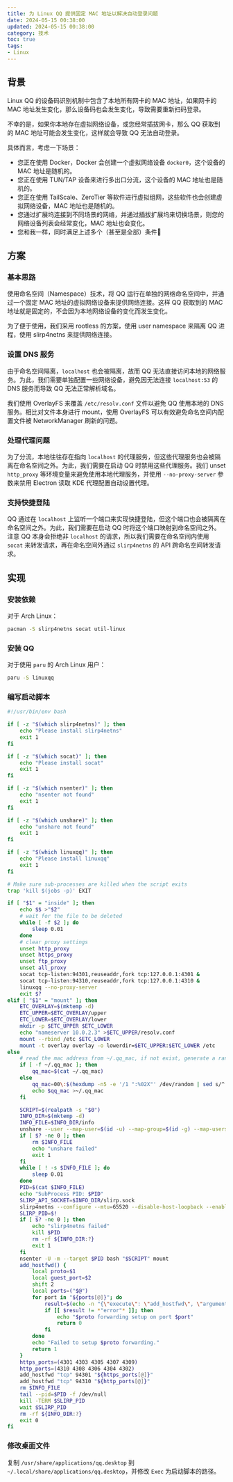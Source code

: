 ```yaml
---
title: 为 Linux QQ 提供固定 MAC 地址以解决自动登录问题
date: 2024-05-15 00:38:00
updated: 2024-05-15 00:38:00
category: 技术
toc: true
tags:
- Linux
---
```

## 背景
Linux QQ 的设备码识别机制中包含了本地所有网卡的 MAC 地址，如果网卡的 MAC 地址发生变化，那么设备码也会发生变化，导致需要重新扫码登录。

不幸的是，如果你本地存在虚拟网络设备，或您经常插拔网卡，那么 QQ 获取到的 MAC 地址可能会发生变化，这样就会导致 QQ 无法自动登录。

具体而言，考虑一下场景：
- 您正在使用 Docker，Docker 会创建一个虚拟网络设备 `docker0`，这个设备的 MAC 地址是随机的。
- 您正在使用 TUN/TAP 设备来进行多出口分流，这个设备的 MAC 地址也是随机的。
- 您正在使用 TailScale、ZeroTier 等软件进行虚拟组网，这些软件也会创建虚拟网络设备，MAC 地址也是随机的。
- 您通过扩展坞连接到不同场景的网络，并通过插拔扩展坞来切换场景，则您的网络设备列表会经常变化，MAC 地址也会变化。
- 您和我一样，同时满足上述多个（甚至是全部）条件🥹

## 方案
### 基本思路
使用命名空间（Namespace）技术，将 QQ 运行在单独的网络命名空间中，并通过一个固定 MAC 地址的虚拟网络设备来提供网络连接。这样 QQ 获取到的 MAC 地址就是固定的，不会因为本地网络设备的变化而发生变化。

为了便于使用，我们采用 rootless 的方案，使用 user namespace 来隔离 QQ 进程，使用 slirp4netns 来提供网络连接。

### 设置 DNS 服务
由于命名空间隔离，`localhost` 也会被隔离，故而 QQ 无法直接访问本地的网络服务。为此，我们需要单独配置一些网络设备，避免因无法连接 `localhost:53` 的 DNS 服务而导致 QQ 无法正常解析域名。

我们使用 OverlayFS 来覆盖 `/etc/resolv.conf` 文件以避免 QQ 使用本地的 DNS 服务。相比对文件本身进行 mount，使用 OverlayFS 可以有效避免命名空间内配置文件被 NetworkManager 刷新的问题。

### 处理代理问题
为了分流，本地往往存在指向 `localhost` 的代理服务，但这些代理服务也会被隔离在命名空间之外。为此，我们需要在启动 QQ 时禁用这些代理服务。我们 unset `http_proxy` 等环境变量来避免使用本地代理服务，并使用 `--no-proxy-server` 参数来禁用 Electron 读取 KDE 代理配置自动设置代理。

### 支持快捷登陆
QQ 通过在 `localhost` 上监听一个端口来实现快捷登陆，但这个端口也会被隔离在命名空间之外。为此，我们需要在启动 QQ 时将这个端口映射到命名空间之外。注意 QQ 本身会拒绝非 `localhost` 的请求，所以我们需要在命名空间内使用 `socat` 来转发请求，再在命名空间外通过 `slirp4netns` 的 API 跨命名空间转发请求。

## 实现
### 安装依赖
对于 Arch Linux：
```bash
pacman -S slirp4netns socat util-linux
```

### 安装 QQ
对于使用 `paru` 的 Arch Linux 用户：
```bash
paru -S linuxqq
```

### 编写启动脚本
```bash
#!/usr/bin/env bash

if [ -z "$(which slirp4netns)" ]; then
    echo "Please install slirp4netns"
    exit 1
fi

if [ -z "$(which socat)" ]; then
    echo "Please install socat"
    exit 1
fi

if [ -z "$(which nsenter)" ]; then
    echo "nsenter not found"
    exit 1
fi

if [ -z "$(which unshare)" ]; then
    echo "unshare not found"
    exit 1
fi

if [ -z "$(which linuxqq)" ]; then
    echo "Please install linuxqq"
    exit 1
fi

# Make sure sub-processes are killed when the script exits
trap 'kill $(jobs -p)' EXIT

if [ "$1" = "inside" ]; then
    echo $$ >"$2"
    # wait for the file to be deleted
    while [ -f $2 ]; do
        sleep 0.01
    done
    # clear proxy settings
    unset http_proxy
    unset https_proxy
    unset ftp_proxy
    unset all_proxy
    socat tcp-listen:94301,reuseaddr,fork tcp:127.0.0.1:4301 &
    socat tcp-listen:94310,reuseaddr,fork tcp:127.0.0.1:4310 &
    linuxqq --no-proxy-server
    exit $?
elif [ "$1" = "mount" ]; then
    ETC_OVERLAY=$(mktemp -d)
    ETC_UPPER=$ETC_OVERLAY/upper
    ETC_LOWER=$ETC_OVERLAY/lower
    mkdir -p $ETC_UPPER $ETC_LOWER
    echo "nameserver 10.0.2.3" >$ETC_UPPER/resolv.conf
    mount --rbind /etc $ETC_LOWER
    mount -t overlay overlay -o lowerdir=$ETC_UPPER:$ETC_LOWER /etc
else
    # read the mac address from ~/.qq_mac, if not exist, generate a random one
    if [ -f ~/.qq_mac ]; then
        qq_mac=$(cat ~/.qq_mac)
    else
        qq_mac=00\:$(hexdump -n5 -e '/1 ":%02X"' /dev/random | sed s/^://g)
        echo $qq_mac >~/.qq_mac
    fi

    SCRIPT=$(realpath -s "$0")
    INFO_DIR=$(mktemp -d)
    INFO_FILE=$INFO_DIR/info
    unshare --user --map-user=$(id -u) --map-group=$(id -g) --map-users=auto --map-groups=auto --keep-caps --setgroups allow --net --mount bash "$SCRIPT" inside $INFO_FILE &
    if [ $? -ne 0 ]; then
        rm $INFO_FILE
        echo "unshare failed"
        exit 1
    fi
    while [ ! -s $INFO_FILE ]; do
        sleep 0.01
    done
    PID=$(cat $INFO_FILE)
    echo "SubProcess PID: $PID"
    SLIRP_API_SOCKET=$INFO_DIR/slirp.sock
    slirp4netns --configure --mtu=65520 --disable-host-loopback --enable-ipv6 $PID eth0 --macaddress $qq_mac --api-socket $SLIRP_API_SOCKET &
    SLIRP_PID=$!
    if [ $? -ne 0 ]; then
        echo "slirp4netns failed"
        kill $PID
        rm -rf ${INFO_DIR:?}
        exit 1
    fi
    nsenter -U -m --target $PID bash "$SCRIPT" mount
    add_hostfwd() {
        local proto=$1
        local guest_port=$2
        shift 2
        local ports=("$@")
        for port in "${ports[@]}"; do
            result=$(echo -n "{\"execute\": \"add_hostfwd\", \"arguments\": {\"proto\": \"$proto\", \"host_addr\": \"127.0.0.1\", \"host_port\": $port, \"guest_port\": $guest_port}}" | socat UNIX-CONNECT:$SLIRP_API_SOCKET -)
            if [[ $result != *"error"* ]]; then
                echo "$proto forwarding setup on port $port"
                return 0
            fi
        done
        echo "Failed to setup $proto forwarding."
        return 1
    }
    https_ports=(4301 4303 4305 4307 4309)
    http_ports=(4310 4308 4306 4304 4302)
    add_hostfwd "tcp" 94301 "${https_ports[@]}"
    add_hostfwd "tcp" 94310 "${http_ports[@]}"
    rm $INFO_FILE
    tail --pid=$PID -f /dev/null
    kill -TERM $SLIRP_PID
    wait $SLIRP_PID
    rm -rf ${INFO_DIR:?}
    exit 0
fi
```

### 修改桌面文件
复制 `/usr/share/applications/qq.desktop` 到 `~/.local/share/applications/qq.desktop`，并修改 `Exec` 为启动脚本的路径。
